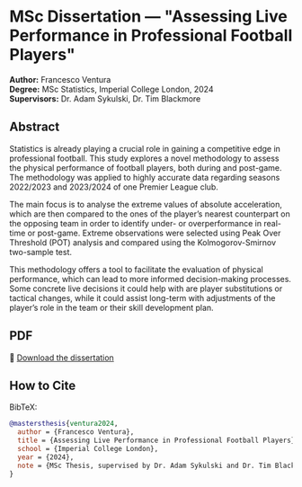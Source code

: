 # MSc Dissertation — "Assessing Live Performance in Professional Football Players"

**Author:** Francesco Ventura  
**Degree:** MSc Statistics, Imperial College London, 2024  
**Supervisors:** Dr. Adam Sykulski, Dr. Tim Blackmore

## Abstract
Statistics is already playing a crucial role in gaining a competitive edge in professional football. This study explores a novel methodology to assess the physical performance of football players, both during and post-game. The methodology was applied to highly accurate data regarding seasons 2022/2023 and 2023/2024 of one Premier League club.  

The main focus is to analyse the extreme values of absolute acceleration, which are then compared to the ones of the player’s nearest counterpart on the opposing team in order to identify under- or overperformance in real-time or post-game. Extreme observations were selected using Peak Over Threshold (POT) analysis and compared using the Kolmogorov-Smirnov two-sample test.  

This methodology offers a tool to facilitate the evaluation of physical performance, which can lead to more informed decision-making processes. Some concrete live decisions it could help with are player substitutions or tactical changes, while it could assist long-term with adjustments of the player’s role in the team or their skill development plan.

## PDF
📄 [Download the dissertation](./assessing_live_performance_in_professional_football_players-2024.pdf)

## How to Cite
BibTeX:
```bibtex
@mastersthesis{ventura2024,
  author = {Francesco Ventura},
  title = {Assessing Live Performance in Professional Football Players},
  school = {Imperial College London},
  year = {2024},
  note = {MSc Thesis, supervised by Dr. Adam Sykulski and Dr. Tim Blackmore}
}
